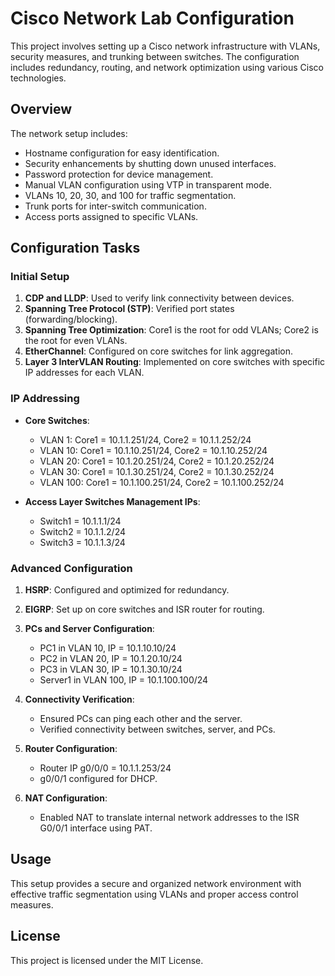 # Cisco Network Lab Configuration

This project involves setting up a Cisco network infrastructure with VLANs, security measures, and trunking between switches. The configuration includes redundancy, routing, and network optimization using various Cisco technologies.

## Overview

The network setup includes:
- Hostname configuration for easy identification.
- Security enhancements by shutting down unused interfaces.
- Password protection for device management.
- Manual VLAN configuration using VTP in transparent mode.
- VLANs 10, 20, 30, and 100 for traffic segmentation.
- Trunk ports for inter-switch communication.
- Access ports assigned to specific VLANs.

## Configuration Tasks

### Initial Setup
1. **CDP and LLDP**: Used to verify link connectivity between devices.
2. **Spanning Tree Protocol (STP)**: Verified port states (forwarding/blocking).
3. **Spanning Tree Optimization**: Core1 is the root for odd VLANs; Core2 is the root for even VLANs.
4. **EtherChannel**: Configured on core switches for link aggregation.
5. **Layer 3 InterVLAN Routing**: Implemented on core switches with specific IP addresses for each VLAN.

### IP Addressing
- **Core Switches**:
  - VLAN 1: Core1 = 10.1.1.251/24, Core2 = 10.1.1.252/24
  - VLAN 10: Core1 = 10.1.10.251/24, Core2 = 10.1.10.252/24
  - VLAN 20: Core1 = 10.1.20.251/24, Core2 = 10.1.20.252/24
  - VLAN 30: Core1 = 10.1.30.251/24, Core2 = 10.1.30.252/24
  - VLAN 100: Core1 = 10.1.100.251/24, Core2 = 10.1.100.252/24

- **Access Layer Switches Management IPs**:
  - Switch1 = 10.1.1.1/24
  - Switch2 = 10.1.1.2/24
  - Switch3 = 10.1.1.3/24

### Advanced Configuration
1. **HSRP**: Configured and optimized for redundancy.
2. **EIGRP**: Set up on core switches and ISR router for routing.
3. **PCs and Server Configuration**:
   - PC1 in VLAN 10, IP = 10.1.10.10/24
   - PC2 in VLAN 20, IP = 10.1.20.10/24
   - PC3 in VLAN 30, IP = 10.1.30.10/24
   - Server1 in VLAN 100, IP = 10.1.100.100/24

4. **Connectivity Verification**:
   - Ensured PCs can ping each other and the server.
   - Verified connectivity between switches, server, and PCs.

5. **Router Configuration**:
   - Router IP g0/0/0 = 10.1.1.253/24
   - g0/0/1 configured for DHCP.

6. **NAT Configuration**:
   - Enabled NAT to translate internal network addresses to the ISR G0/0/1 interface using PAT.

## Usage

This setup provides a secure and organized network environment with effective traffic segmentation using VLANs and proper access control measures.

## License

This project is licensed under the MIT License.

